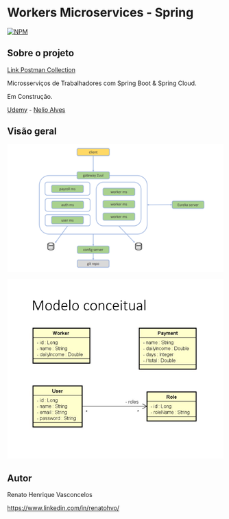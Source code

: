 # Workers Microservices - Spring
[![NPM](https://img.shields.io/npm/l/react)](https://github.com/renatohvo/microservices-hr-worker-spring/blob/main/LICENSE) 

## Sobre o projeto
[Link Postman Collection](https://elements.getpostman.com/redirect?entityId=21956516-912d999c-eecc-4546-be08-eca387c9637c&entityType=collection "Link Postman Collection")

Microsserviços de Trabalhadores com Spring Boot & Spring Cloud.

Em Construção.

[Udemy](https://www.udemy.com/course/microsservicos-java-spring-cloud "https://www.udemy.com/course/microsservicos-java-spring-cloud") - [Nelio Alves](https://github.com/acenelio "@acenelio")

## Visão geral
![MongoDB Compass](https://github.com/renatohvo/assets/raw/main/ms-hr-worker/visao-hr-worker.png)

![Modelo Conceitual](https://github.com/renatohvo/assets/raw/main/ms-hr-worker/modeloconceitual-hr-worker.png)

## Autor

Renato Henrique Vasconcelos

https://www.linkedin.com/in/renatohvo/
